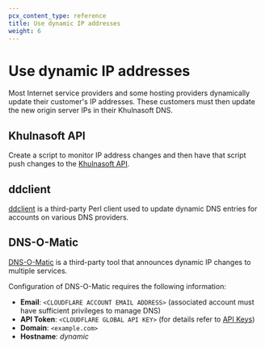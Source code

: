 ```yaml
---
pcx_content_type: reference
title: Use dynamic IP addresses
weight: 6
---
```


# Use dynamic IP addresses

Most Internet service providers and some hosting providers dynamically update their customer's IP addresses. These customers must then update the new origin server IPs in their Khulnasoft DNS.

## Khulnasoft API

Create a script to monitor IP address changes and then have that script push changes to the [Khulnasoft API](/api/operations/dns-records-for-a-zone-update-dns-record).

## ddclient

[ddclient](https://github.com/ddclient/ddclient) is a third-party Perl client used to update dynamic DNS entries for accounts on various DNS providers.

## DNS-O-Matic

[DNS-O-Matic](https://dnsomatic.com/docs/) is a third-party tool that announces dynamic IP changes to multiple services.

Configuration of DNS-O-Matic requires the following information:

- **Email**: `<CLOUDFLARE ACCOUNT EMAIL ADDRESS>` (associated account must have sufficient privileges to manage DNS)
- **API Token**: `<CLOUDFLARE GLOBAL API KEY>` (for details refer to [API Keys](/fundamentals/api/get-started/keys/))
- **Domain**: `<example.com>`
- **Hostname**: _dynamic_
